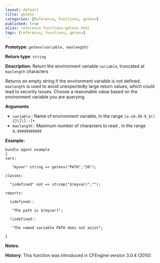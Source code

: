 ```yaml
---
layout: default
title: getenv
categories: [Reference, Functions, getenv]
published: true
alias: reference-functions-getenv.html
tags: [reference, functions, getenv]
---
```


**Prototype**: `getenv(variable, maxlength)`

**Return type**: `string`

**Description:** Return the environment variable `variable`, truncated at 
`maxlength` characters

Returns an empty string if the environment variable is not defined. 
`maxlength` is used to avoid unexpectedly large return values, which could 
lead to security issues. Choose a reasonable value based on the environment 
variable you are querying.


**Arguments**

* `variable` : Name of environment variable, in the range
`[a-zA-Z0-9_$(){}\[\].:]+`
* `maxlength` : Maximum number of characters to read , in the range
`0,99999999999`

**Example:**

```cf3
bundle agent example
{
vars:

   "myvar" string => getenv("PATH","20");

classes:

  "isdefined" not => strcmp("$(myvar)","");

reports:

  isdefined::

   "The path is $(myvar)";

  !isdefined::

   "The named variable PATH does not exist";

}
```

**Notes:**  

**History**: This function was introduced in CFEngine version 3.0.4
(2010)
